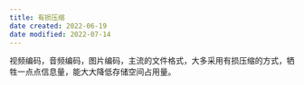 ```yaml
---
title: 有损压缩
date created: 2022-06-19
date modified: 2022-07-14
---
```


视频编码，音频编码，图片编码，主流的文件格式，大多采用有损压缩的方式，牺牲一点点信息量，能大大降低存储空间占用量。
